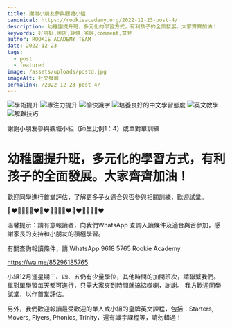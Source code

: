 ```yaml
---
title: 謝謝小朋友參與觀塘小組
canonical: https://rookieacademy.org/2022-12-23-post-4/
description: 幼稚園提升班，多元化的學習方式，有利孩子的全面發展。大家齊齊加油！
keywords: 好唔好,黑店,評價,劣評,comment,意見
author: ROOKIE ACADEMY TEAM
date: 2022-12-23
tags:
  - post
  - featured
image: /assets/uploads/postd.jpg
imageAlt: 社交發展
permalink: /2022-12-23-post-4/
---
```

![學術提升](/assets/uploads/poste.jpg)
![專注力提升](/assets/uploads/postf.jpg)
![愉快識字](/assets/uploads/postg.jpg)
![培養良好的中文學習態度](/assets/uploads/posth.jpg)
![英文教學](/assets/uploads/postj.jpg)
![解難技巧](/assets/uploads/postk.jpg)

謝謝小朋友參與觀塘小組（師生比例1：4）或單對單訓練 

# 幼稚園提升班，多元化的學習方式，有利孩子的全面發展。大家齊齊加油！

歡迎同學進行首堂評估，了解更多子女適合與否參與相關訓練，歡迎試堂。

🧡❤💛💚💚💛❤🧡❤💛💚💚💛❤🧡❤💛💚💚💛❤

溫馨提示：請有意報讀者，向我們WhatsApp 查詢入讀條件及適合與否參加，感謝家長的支持和小朋友的積極學習。

有關查詢報讀條件，請 WhatsApp  9618 5765 Rookie Academy

https://wa.me/85296185765

小組12月逢星期三、四、五仍有少量學位，其他時間的加開班次，請聯繫我們。單對單學習每天都可進行，只需大家夾到時間就搞掂㗎喇，謝謝。
我方歡迎同學試堂，以作首堂評估。

另外，我們歡迎報讀最受歡迎的單人或小組的皇牌英文課程，包括：Starters, Movers, Flyers, Phonics, Trinity，還有識字課程等，請勿錯過！